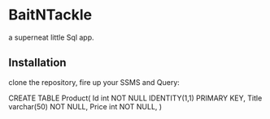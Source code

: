 # BaitNTackle
a superneat little Sql app.

## Installation
clone the repository, fire up your SSMS and Query:

CREATE TABLE Product(
Id int NOT NULL IDENTITY(1,1) PRIMARY KEY,
Title varchar(50) NOT NULL,
Price int NOT NULL,
)
